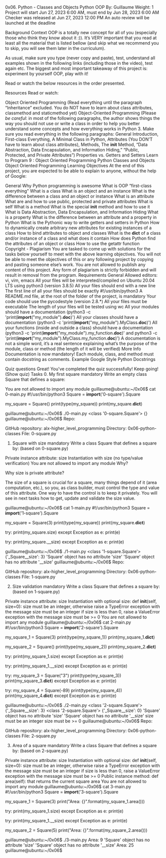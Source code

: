 0x06. Python - Classes and Objects
Python
OOP
 By: Guillaume
 Weight: 1
 Project will start Jun 27, 2023 6:00 AM, must end by Jun 28, 2023 6:00 AM
 Checker was released at Jun 27, 2023 12:00 PM
 An auto review will be launched at the deadline


Background Context
OOP is a totally new concept for all of you (especially those who think they know about it :)). It’s VERY important that you read at least all the material that is listed bellow (and skip what we recommend you to skip, you will see them later in the curriculum).

As usual, make sure you type (never copy and paste), test, understand all examples shown in the following links (including those in the video), test again etc. The biggest and most important takeaway of this project is: experiment by yourself OOP, play with it!

Read or watch the below resources in the order presented.

Resources
Read or watch:

Object Oriented Programming (Read everything until the paragraph “Inheritance” excluded. You do NOT have to learn about class attributes, classmethod and staticmethod yet)
Object-Oriented Programming (Please *be careful*: in most of the following paragraphs, the author shows things the way you should not use or write a class in order to help you better understand some concepts and how everything works in Python 3. Make sure you read everything in the following paragraphs: General Introduction, First-class Everything, A Minimal Class in Python, Attributes (You DON’T have to learn about class attributes), Methods, The __init__ Method, “Data Abstraction, Data Encapsulation, and Information Hiding,” “Public, Protected, and Private Attributes”)
Properties vs. Getters and Setters
Learn to Program 9 : Object Oriented Programming
Python Classes and Objects
Object Oriented Programming
Learning Objectives
At the end of this project, you are expected to be able to explain to anyone, without the help of Google:

General
Why Python programming is awesome
What is OOP
“first-class everything”
What is a class
What is an object and an instance
What is the difference between a class and an object or instance
What is an attribute
What are and how to use public, protected and private attributes
What is self
What is a method
What is the special __init__ method and how to use it
What is Data Abstraction, Data Encapsulation, and Information Hiding
What is a property
What is the difference between an attribute and a property in Python
What is the Pythonic way to write getters and setters in Python
How to dynamically create arbitrary new attributes for existing instances of a class
How to bind attributes to object and classes
What is the __dict__ of a class and/or instance of a class and what does it contain
How does Python find the attributes of an object or class
How to use the getattr function
Copyright - Plagiarism
You are tasked to come up with solutions for the tasks below yourself to meet with the above learning objectives.
You will not be able to meet the objectives of this or any following project by copying and pasting someone else’s work.
You are not allowed to publish any content of this project.
Any form of plagiarism is strictly forbidden and will result in removal from the program.
Requirements
General
Allowed editors: vi, vim, emacs
All your files will be interpreted/compiled on Ubuntu 20.04 LTS using python3 (version 3.8.5)
All your files should end with a new line
The first line of all your files should be exactly #!/usr/bin/python3
A README.md file, at the root of the folder of the project, is mandatory
Your code should use the pycodestyle (version 2.8.*)
All your files must be executable
The length of your files will be tested using wc
All your modules should have a documentation (python3 -c 'print(__import__("my_module").__doc__)')
All your classes should have a documentation (python3 -c 'print(__import__("my_module").MyClass.__doc__)')
All your functions (inside and outside a class) should have a documentation (python3 -c 'print(__import__("my_module").my_function.__doc__)' and python3 -c 'print(__import__("my_module").MyClass.my_function.__doc__)')
A documentation is not a simple word, it’s a real sentence explaining what’s the purpose of the module, class or method (the length of it will be verified)
More Info
Documentation is now mandatory! Each module, class, and method must contain docstring as comments. Example Google Style Python Docstrings

Quiz questions
Great! You've completed the quiz successfully! Keep going! (Show quiz)
Tasks
0. My first square
mandatory
Write an empty class Square that defines a square:

You are not allowed to import any module
guillaume@ubuntu:~/0x06$ cat 0-main.py
#!/usr/bin/python3
Square = __import__('0-square').Square

my_square = Square()
print(type(my_square))
print(my_square.__dict__)

guillaume@ubuntu:~/0x06$ ./0-main.py
<class '0-square.Square'>
{}
guillaume@ubuntu:~/0x06$ 
Repo:

GitHub repository: alx-higher_level_programming
Directory: 0x06-python-classes
File: 0-square.py
   
1. Square with size
mandatory
Write a class Square that defines a square by: (based on 0-square.py)

Private instance attribute: size
Instantiation with size (no type/value verification)
You are not allowed to import any module
Why?

Why size is private attribute?

The size of a square is crucial for a square, many things depend of it (area computation, etc.), so you, as class builder, must control the type and value of this attribute. One way to have the control is to keep it privately. You will see in next tasks how to get, update and validate the size value.

guillaume@ubuntu:~/0x06$ cat 1-main.py
#!/usr/bin/python3
Square = __import__('1-square').Square

my_square = Square(3)
print(type(my_square))
print(my_square.__dict__)

try:
    print(my_square.size)
except Exception as e:
    print(e)

try:
    print(my_square.__size)
except Exception as e:
    print(e)

guillaume@ubuntu:~/0x06$ ./1-main.py
<class '1-square.Square'>
{'_Square__size': 3}
'Square' object has no attribute 'size'
'Square' object has no attribute '__size'
guillaume@ubuntu:~/0x06$ 
Repo:

GitHub repository: alx-higher_level_programming
Directory: 0x06-python-classes
File: 1-square.py
   
2. Size validation
mandatory
Write a class Square that defines a square by: (based on 1-square.py)

Private instance attribute: size
Instantiation with optional size: def __init__(self, size=0):
size must be an integer, otherwise raise a TypeError exception with the message size must be an integer
if size is less than 0, raise a ValueError exception with the message size must be >= 0
You are not allowed to import any module
guillaume@ubuntu:~/0x06$ cat 2-main.py
#!/usr/bin/python3
Square = __import__('2-square').Square

my_square_1 = Square(3)
print(type(my_square_1))
print(my_square_1.__dict__)

my_square_2 = Square()
print(type(my_square_2))
print(my_square_2.__dict__)

try:
    print(my_square_1.size)
except Exception as e:
    print(e)

try:
    print(my_square_1.__size)
except Exception as e:
    print(e)

try:
    my_square_3 = Square("3")
    print(type(my_square_3))
    print(my_square_3.__dict__)
except Exception as e:
    print(e)

try:
    my_square_4 = Square(-89)
    print(type(my_square_4))
    print(my_square_4.__dict__)
except Exception as e:
    print(e)

guillaume@ubuntu:~/0x06$ ./2-main.py
<class '2-square.Square'>
{'_Square__size': 3}
<class '2-square.Square'>
{'_Square__size': 0}
'Square' object has no attribute 'size'
'Square' object has no attribute '__size'
size must be an integer
size must be >= 0
guillaume@ubuntu:~/0x06$ 
Repo:

GitHub repository: alx-higher_level_programming
Directory: 0x06-python-classes
File: 2-square.py
   
3. Area of a square
mandatory
Write a class Square that defines a square by: (based on 2-square.py)

Private instance attribute: size
Instantiation with optional size: def __init__(self, size=0):
size must be an integer, otherwise raise a TypeError exception with the message size must be an integer
if size is less than 0, raise a ValueError exception with the message size must be >= 0
Public instance method: def area(self): that returns the current square area
You are not allowed to import any module
guillaume@ubuntu:~/0x06$ cat 3-main.py
#!/usr/bin/python3
Square = __import__('3-square').Square

my_square_1 = Square(3)
print("Area: {}".format(my_square_1.area()))

try:
    print(my_square_1.size)
except Exception as e:
    print(e)

try:
    print(my_square_1.__size)
except Exception as e:
    print(e)

my_square_2 = Square(5)
print("Area: {}".format(my_square_2.area()))

guillaume@ubuntu:~/0x06$ ./3-main.py
Area: 9
'Square' object has no attribute 'size'
'Square' object has no attribute '__size'
Area: 25
guillaume@ubuntu:~/0x06$ 
